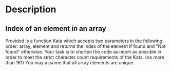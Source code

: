 # Description 

## Index of an element in an array

Provided is a function Kata which accepts two parameters in the following order: array, element and returns the index of the element if found and "Not found" otherwise. Your task is to shorten the code as much as possible in order to meet the strict character count requirements of the Kata. (no more than 161) You may assume that all array elements are unique.